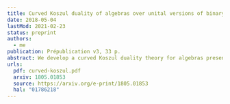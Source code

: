 ```yaml
---
title: Curved Koszul duality of algebras over unital versions of binary operads
date: 2018-05-04
lastMod: 2021-02-23
status: preprint
authors:
  - me
publication: Prépublication v3, 33 p.
abstract: We develop a curved Koszul duality theory for algebras presented by quadratic-linear-constant relations over unital versions of binary quadratic operads. As an application, we study Poisson n-algebras given by polynomial functions on a standard shifted symplectic space. We compute explicit resolutions of these algebras using curved Koszul duality. We use these resolutions to compute derived enveloping algebras and factorization homology on parallelized simply connected closed manifolds with coefficients in these Poisson n-algebras.
urls:
  pdf: curved-koszul.pdf
  arxiv: 1805.01853
  source: https://arxiv.org/e-print/1805.01853
  hal: "01786218"
---
```

